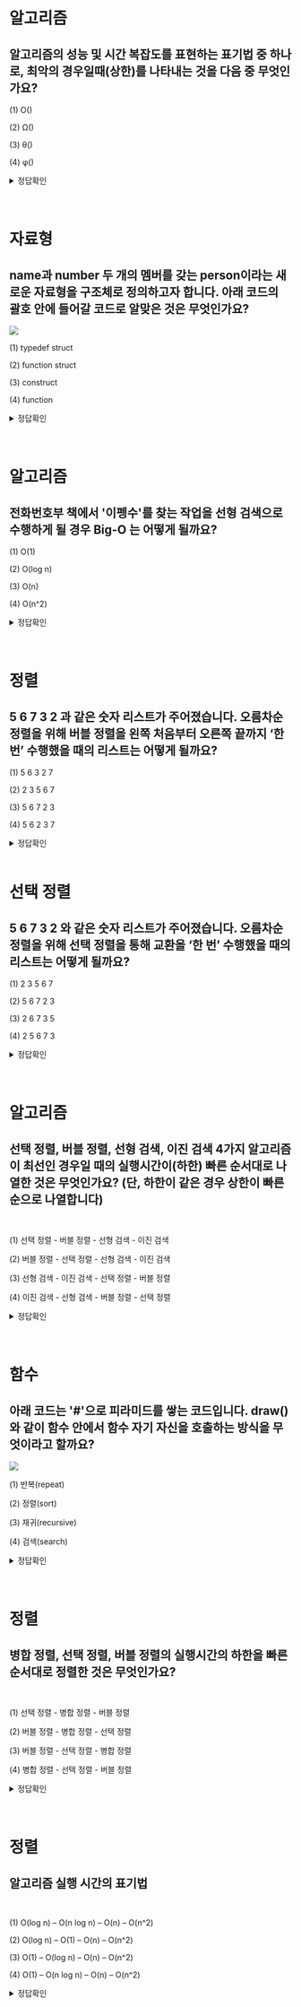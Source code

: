 # 알고리즘

## 알고리즘의 성능 및 시간 복잡도를 표현하는 표기법 중 하나로, 최악의 경우일때(상한)를 나타내는 것을 다음 중 무엇인가요?

<p>
(1) O()
<p>
(2) Ω()
<p>
(3) θ()
<p>
(4) φ()

<details>
<summary>정답확인</summary>
(1) O()
</details>
<br>

<br>

# 자료형

## name과 number 두 개의 멤버를 갖는 person이라는 새로운 자료형을 구조체로 정의하고자 합니다. 아래 코드의 괄호 안에 들어갈 코드로 알맞은 것은 무엇인가요?

![](image04/q-2.png)

<p>
(1) typedef struct
<p>
(2) function struct
<p>
(3) construct
<p>
(4) function

<details>
<summary>정답확인</summary>
(1) typedef struct
</details>
<br>

<br>

# 알고리즘

## 전화번호부 책에서 '이펭수'를 찾는 작업을 선형 검색으로 수행하게 될 경우 Big-O 는 어떻게 될까요?

<p>
(1) O(1)
<p>
(2) O(log n)
<p>
(3) O(n)
<p>
(4) O(n^2)

<details>
<summary>정답확인</summary>
(3) O(n)
</details>
<br>

<br>

# 정렬

## 5 6 7 3 2 과 같은 숫자 리스트가 주어졌습니다. 오름차순 정렬을 위해 버블 정렬을 왼쪽 처음부터 오른쪽 끝까지 ‘한 번’ 수행했을 때의 리스트는 어떻게 될까요?

<p>
(1) 5 6 3 2 7
<p>
(2) 2 3 5 6 7
<p>
(3) 5 6 7 2 3
<p>
(4) 5 6 2 3 7

<details>
<summary>정답확인</summary>
(1) 5 6 3 2 7
</details>

<br>

# 선택 정렬

## 5 6 7 3 2 와 같은 숫자 리스트가 주어졌습니다. 오름차순 정렬을 위해 선택 정렬을 통해 교환을 ‘한 번’ 수행했을 때의 리스트는 어떻게 될까요?

<p>
(1) 2 3 5 6 7
<p>
(2) 5 6 7 2 3
<p>
(3) 2 6 7 3 5
<p>
(4) 2 5 6 7 3

<details>
<summary>정답확인</summary>
(3) 2 6 7 3 5
</details>
<br>

<br>

# 알고리즘

## 선택 정렬, 버블 정렬, 선형 검색, 이진 검색 4가지 알고리즘이 최선인 경우일 때의 실행시간이(하한) 빠른 순서대로 나열한 것은 무엇인가요? (단, 하한이 같은 경우 상한이 빠른 순으로 나열합니다)
<br>
<p>
(1) 선택 정렬 - 버블 정렬 - 선형 검색 - 이진 검색
<p>
(2) 버블 정렬 - 선택 정렬 - 선형 검색 - 이진 검색
<p>
(3) 선형 검색 - 이진 검색 - 선택 정렬 - 버블 정렬
<p>
(4) 이진 검색 - 선형 검색 - 버블 정렬 - 선택 정렬

<details>
<summary>정답확인</summary>
(4) 이진 검색 - 선형 검색 - 버블 정렬 - 선택 정렬
</details>
<br>

<br>

# 함수

## 아래 코드는 '#'으로 피라미드를 쌓는 코드입니다. draw()와 같이 함수 안에서 함수 자기 자신을 호출하는 방식을 무엇이라고 할까요?

![](image04/q-7.png)
<br>
<p>
(1) 반복(repeat)
<p>
(2) 정렬(sort)
<p>
(3) 재귀(recursive)
<p>
(4) 검색(search)

<details>
<summary>정답확인</summary>
(3) 재귀(recursive)
</details>
<br>

<br>

# 정렬

## 병합 정렬, 선택 정렬, 버블 정렬의 실행시간의 하한을 빠른 순서대로 정렬한 것은 무엇인가요?

<br>
<p>
(1) 선택 정렬 - 병합 정렬 - 버블 정렬
<p>
(2) 버블 정렬 - 병합 정렬 - 선택 정렬
<p>
(3) 버블 정렬 - 선택 정렬 - 병합 정렬
<p>
(4) 병합 정렬 - 선택 정렬 - 버블 정렬

<details>
<summary>정답확인</summary>
(2) 버블 정렬 - 병합 정렬 - 선택 정렬
</details>
<br>

<br>

# 정렬

## 알고리즘 실행 시간의 표기법

<br>
<p>
(1) O(log n) – O(n log n) – O(n) – O(n^2)
<p>
(2) O(log n) – O(1) – O(n) – O(n^2)
<p>
(3) O(1) – O(log n) – O(n) – O(n^2)
<p>
(4) O(1) – O(n log n) – O(n) – O(n^2)

<details>
<summary>정답확인</summary>
(3) O(1) – O(log n) – O(n) – O(n^2)
</details>
<br>